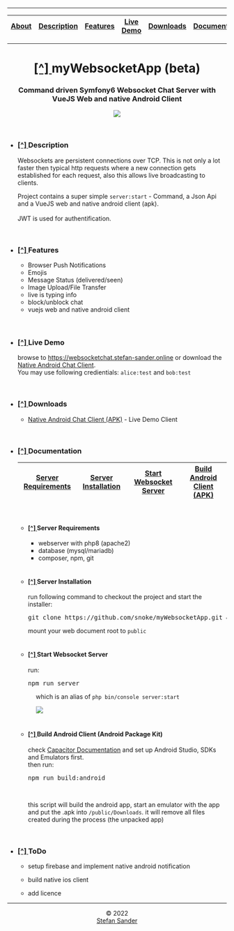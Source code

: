 



<div name="menu">
  
  



---

<div align="center">  
  
      
| <a href="#about">About</a> | <a href="#Description">Description</a> | <a href="#Features">Features</a> | <a href="#LiveDemo">Live Demo</a> | <a href="#Downloads">Downloads</a> | <a href="#Documentation">Documentation</a> | <a href="#TODOs">ToDo</a> | 
|-|-|-|-|-|-|-|  
</div>
  
---

  </div>
  
  

# <div align="center" name="about"><a href="#menu"> [^] </a>myWebsocketApp (beta)</div>
### <div align="center">Command driven Symfony6 Websocket Chat Server with VueJS Web and native Android Client</div>
<p align="center">
  <img src="https://github.com/snoke/myWebsocketApp/blob/master/myWebsocketApp.png?raw=true" />
</p>

  
  
<br /><ul>
  <li name="Description"> <h3> <a href="#menu"> [^] </a>  Description</h3> 
Websockets are persistent connections over TCP. 
This is not only a lot faster then typical http requests where a new connection gets established for each request, also this allows live broadcasting to clients.<br />
   
Project contains  a super simple `
server:start ` - Command, a Json Api and a VueJS web and native android client (apk).<br /><br />
JWT is used for authentification.

  <br /></li>
    <li name="Features"> <h3> <a href="#menu"> [^] </a>  Features</h3> <ul>
      <li>Browser Push Notifications</li>
      <li>Emojis</li>
      <li>Message Status (delivered/seen)</li>
      <li>Image Upload/File Transfer</li>
      <li>live is typing info</li>
      <li>block/unblock chat</li>
     <li>vuejs web and native android client</li>
    </ul><br />
  <br /></li>
    <li name="LiveDemo"> <h3> <a href="#menu"> [^] </a>  Live Demo</h3> 
    
browse to https://websocketchat.stefan-sander.online or download the [Native Android Chat Client](#Downloads). <br />
You may use following credientials: 
`
alice:test
` and
`
bob:test
`

  <br /></li>
    <li name="Downloads"> <h3> <a href="#menu"> [^] </a>  Downloads</h3> 
      
<ul>
  <li><a href="https://github.com/snoke/myWebsocketApp/raw/master/public/downloads/android-client-latest.apk">Native Android Chat Client (APK)</a>  - Live Demo Client </li>
</ul>

 
  <br /></li>
    <li name="Documentation"> <h3> <a href="#menu"> [^] </a>  Documentation</h3> 

      
  | <a href="#Requirements">Server Requirements</a> | <a href="#ServerInstallation">Server Installation</a> | <a href="#WebsocketServer">Start Websocket Server</a> | <a href="#ClientAPK">Build Android Client (APK)</a>            | 
  |-|-|-|-| 
   <br />   
<ul>
  <li name="Requirements"><h4> <a href="#Documentation"> [^] </a> Server Requirements</h4>
    <ul>
      <li>webserver with php8 (apache2)</li>
      <li>database (mysql/mariadb)</li>
      <li>composer, npm, git</li>
    </ul>
  <br /></li>
  <li name="ServerInstallation"><h4> <a href="#Documentation"> [^] </a>  Server Installation</h4>
<p>run following command to checkout the project and start the installer:
&emsp; <pre>
git clone https://github.com/snoke/myWebsocketApp.git && cd myWebsocketApp && npm run installer
</pre></p>
    
mount your web document root to `public`
<br /><br /></li>
  <li name="WebsocketServer"><h4> <a href="#Documentation"> [^] </a>  Start Websocket Server</h4>
<p>run: &emsp; <pre>
npm run server
</pre>
   
&emsp; which is an alias of `
php bin/console server:start ` </p>
    


&emsp; <img src="https://github.com/snoke/myWebsocketApp/blob/master/server_start.png?raw=true" />
<br /><br /></li>
  <li name="ClientAPK"><h4> <a href="#Documentation"> [^] </a>  Build Android Client (Android Package Kit)</h4>
  <p>check <a href="https://capacitorjs.com/docs/getting-started/environment-setup">Capacitor Documentation</a> and set up Android Studio, SDKs and Emulators first.<br />then run:
&emsp; </p><pre>
npm run build:android
</pre> 


&emsp;  <p>this script will build the android app, start an emulator with the app and put the .apk into `/public/Downloads`. it will remove all files created during the process (the unpacked app)</p>

  <br /></li>
  </li>
  </ul>
    <li name="TODOs"> <h3> <a href="#menu"> [^] </a>  ToDo</h3> 
    
* setup firebase and implement native android notification
* build native ios client 
* add licence 

  </li>
  </ul>
<hr />
<div align="center">
  © 2022<br /><a href="https://stefan-sander.online">Stefan Sander</a>
  </div>
  
